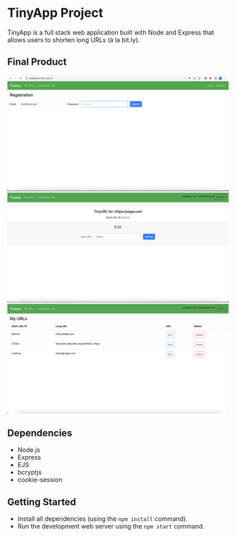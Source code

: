# TinyApp Project

TinyApp is a full stack web application built with Node and Express that allows users to shorten long URLs (à la bit.ly).

## Final Product

!["Registration page"](https://github.com/YuliiaMatich/tinyapp/blob/main/docs/Registration.png)
!["Short URL page"](https://github.com/YuliiaMatich/tinyapp/blob/main/docs/ShortURL.png)
!["List of URLs created by logged in user"](https://github.com/YuliiaMatich/tinyapp/blob/main/docs/List.png)

## Dependencies

- Node.js
- Express
- EJS
- bcryptjs
- cookie-session

## Getting Started

- Install all dependencies (using the `npm install` command).
- Run the development web server using the `npm start` command.